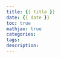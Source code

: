 ```yaml
---
title: {{ title }}
date: {{ date }}
toc: true
mathjax: true
categories: 
tags:
description:
---
```

